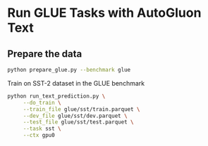 # Run GLUE Tasks with AutoGluon Text

## Prepare the data
```bash
python prepare_glue.py --benchmark glue
```

Train on SST-2 dataset in the GLUE benchmark

```bash
python run_text_prediction.py \
     --do_train \
     --train_file glue/sst/train.parquet \
     --dev_file glue/sst/dev.parquet \
     --test_file glue/sst/test.parquet \
     --task sst \
     --ctx gpu0
```
